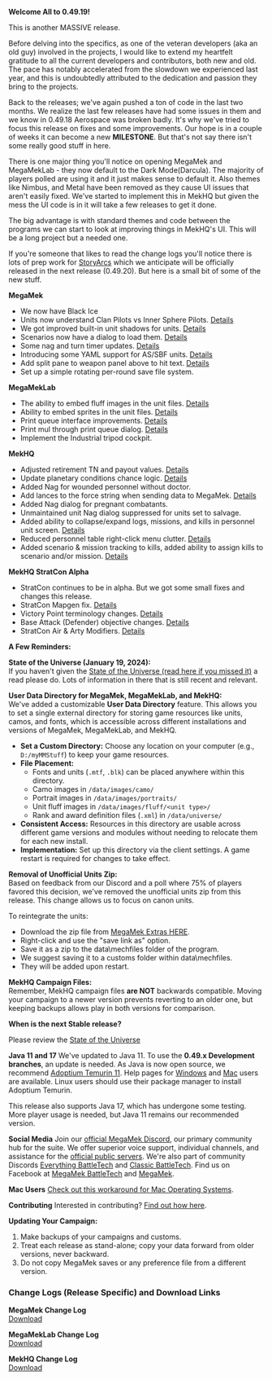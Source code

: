 **Welcome All to 0.49.19!**

This is another MASSIVE release.

Before delving into the specifics, as one of the veteran developers (aka an old guy) involved in the projects, I would like to extend my heartfelt gratitude to all the current developers and contributors, both new and old. The pace has notably accelerated from the slowdown we experienced last year, and this is undoubtedly attributed to the dedication and passion they bring to the projects.

Back to the releases; we've again pushed a ton of code in the last two months. We realize the last few releases have had some issues in them and we know in 0.49.18 Aerospace was broken badly. It's why we've tried to focus this release on fixes and some improvements. Our hope is in a couple of weeks it can become a new **MILESTONE**. But that's not say there isn't some really good stuff in here.

There is one major thing you'll notice on opening MegaMek and MegaMekLab - they now default to the Dark Mode(Darcula). The majority of players polled are using it and it just makes sense to default it. Also themes like Nimbus, and Metal have been removed as they cause UI issues that aren't easily fixed. We've started to implement this in MekHQ but given the mess the UI code is in it will take a few releases to get it done.

The big advantage is with standard themes and code between the programs we can start to look at improving things in MekHQ's UI. This will be a long project but a needed one.

If you're someone that likes to read the change logs you'll notice there is lots of prep work for [StoryArcs](https://bg.battletech.com/forums/index.php?topic=84536.0) which we anticipate will be officially released in the next release (0.49.20). But here is a small bit of some of the new stuff.

**MegaMek**
  - We now have Black Ice
  - Units now understand Clan Pilots vs Inner Sphere Pilots. [Details](https://github.com/MegaMek/megamek/issues/3498)
  - We got improved built-in unit shadows for units. [Details](https://github.com/MegaMek/megamek/pull/5188)
  - Scenarios now have a dialog to load them. [Details](https://github.com/MegaMek/megamek/pull/5211)
  - Some nag and turn timer updates. [Details](https://github.com/MegaMek/megamek/pull/5254)
  - Introducing some YAML support for AS/SBF units. [Details](https://github.com/MegaMek/megamek/pull/5249)
  - Add split pane to weapon panel above to hit text. [Details](https://github.com/MegaMek/megamek/pull/5270)
  - Set up a simple rotating per-round save file system.

**MegaMekLab**
  - The ability to embed fluff images in the unit files. [Details](https://github.com/MegaMek/megamek/pull/5156)
  - Ability to embed sprites in the unit files. [Details](https://github.com/MegaMek/megameklab/pull/1444)
  - Print queue interface improvements. [Details](https://github.com/MegaMek/megameklab/pull/1457)
  - Print mul through print queue dialog. [Details](https://github.com/MegaMek/megameklab/pull/1460)
  - Implement the Industrial tripod cockpit.

**MekHQ**
  - Adjusted retirement TN and payout values. [Details](https://github.com/MegaMek/mekhq/pull/3867)
  - Update planetary conditions chance logic. [Details](https://github.com/MegaMek/mekhq/pull/3834)
  - Added Nag for wounded personnel without doctor.
  - Add lances to the force string when sending data to MegaMek. [Details](https://github.com/MegaMek/mekhq/pull/3901)
  - Added Nag dialog for pregnant combatants.
  - Unmaintained unit Nag dialog suppressed for units set to salvage.
  - Added ability to collapse/expand logs, missions, and kills in personnel unit screen. [Details](https://github.com/MegaMek/mekhq/pull/3968)
  - Reduced personnel table right-click menu clutter. [Details](https://github.com/MegaMek/mekhq/pull/3970)
  - Added scenario & mission tracking to kills, added ability to assign kills to scenario and/or mission. [Details](https://github.com/MegaMek/mekhq/pull/3988)

**MekHQ StratCon Alpha**
  - StratCon continues to be in alpha. But we got some small fixes and changes this release.
  - StratCon Mapgen fix. [Details](https://github.com/MegaMek/mekhq/pull/3874)
  - Victory Point terminology changes. [Details](https://github.com/MegaMek/mekhq/pull/3891)
  - Base Attack (Defender) objective changes. [Details](https://github.com/MegaMek/mekhq/pull/3889)
  - StratCon Air & Arty Modifiers. [Details](https://github.com/MegaMek/mekhq/pull/3947)

**A Few Reminders:**

**State of the Universe (January 19, 2024):**  
If you haven't given the [State of the Universe (read here if you missed it)](https://bg.battletech.com/forums/index.php?topic=83774.0) a read please do. Lots of information in there that is still recent and relevant. 

**User Data Directory for MegaMek, MegaMekLab, and MekHQ:**  
We've added a customizable **User Data Directory** feature. This allows you to set a single external directory for storing game resources like units, camos, and fonts, which is accessible across different installations and versions of MegaMek, MegaMekLab, and MekHQ.  
   
   - **Set a Custom Directory:** Choose any location on your computer (e.g., `D:/myMMStuff`) to keep your game resources.
   - **File Placement:**
     - Fonts and units (`.mtf`, `.blk`) can be placed anywhere within this directory.
     - Camo images in `/data/images/camo/`
     - Portrait images in `/data/images/portraits/`
     - Unit fluff images in `/data/images/fluff/<unit type>/`
     - Rank and award definition files (`.xml`) in `/data/universe/`
   - **Consistent Access:** Resources in this directory are usable across different game versions and modules without needing to relocate them for each new install.
   - **Implementation:** Set up this directory via the client settings. A game restart is required for changes to take effect.

**Removal of Unofficial Units Zip:**  
Based on feedback from our Discord and a poll where 75% of players favored this decision, we've removed the unofficial units zip from this release. This change allows us to focus on canon units.  
   
   To reintegrate the units:
   - Download the zip file from [MegaMek Extras HERE](https://github.com/MegaMek/megamek-extras/tree/master/data/mechfiles).
   - Right-click and use the "save link as" option.
   - Save it as a zip to the data\mechfiles folder of the program.
   - We suggest saving it to a customs folder within data\mechfiles.
   - They will be added upon restart.
   
**MekHQ Campaign Files:**  
Remember, MekHQ campaign files **are NOT** backwards compatible. Moving your campaign to a newer version prevents reverting to an older one, but keeping backups allows play in both versions for comparison.

**When is the next Stable release?**

Please review the [State of the Universe](https://bg.battletech.com/forums/index.php?topic=83774.0)

**Java 11 and 17**
We've updated to Java 11. To use the **0.49.x Development branches**, an update is needed. As Java is now open source, we recommend [Adoptium Temurin 11](https://adoptium.net/index.html?variant=openjdk11). Help pages for [Windows](https://github.com/MegaMek/megamek/wiki/Updating-to-Adoptium) and [Mac](https://megamek.org/wiki/mac_issues.html) users are available. Linux users should use their package manager to install Adoptium Temurin.

This release also supports Java 17, which has undergone some testing. More player usage is needed, but Java 11 remains our recommended version.

**Social Media**
Join our [official MegaMek Discord](https://discord.gg/megamek), our primary community hub for the suite. We offer superior voice support, individual channels, and assistance for the [official public servers](https://megamek.games). We're also part of community Discords [Everything BattleTech](https://discord.gg/gyXMWjT) and [Classic BattleTech](https://discord.gg/D9jFn52). Find us on Facebook at [MegaMek BattleTech](https://www.facebook.com/groups/5124394675) and [MegaMek](https://www.facebook.com/MegaMek).

**Mac Users**
[Check out this workaround for Mac Operating Systems](https://megamek.org/wiki/mac_issues.html).

**Contributing**
Interested in contributing? [Find out how here](https://megamek.org/wiki/I-want-to-help).

**Updating Your Campaign:**
1. Make backups of your campaigns and customs.
2. Treat each release as stand-alone; copy your data forward from older versions, never backward.
3. Do not copy MegaMek saves or any preference file from a different version.

### Change Logs (Release Specific) and Download Links

**MegaMek Change Log**  
[Download](https://github.com/MegaMek/megamek/releases/tag/v0.49.19)

**MegaMekLab Change Log**  
[Download](https://github.com/MegaMek/megameklab/releases/tag/v0.49.19)

**MekHQ Change Log**  
[Download](https://github.com/MegaMek/mekhq/releases/tag/v0.49.19)
   
   
   
   
   
